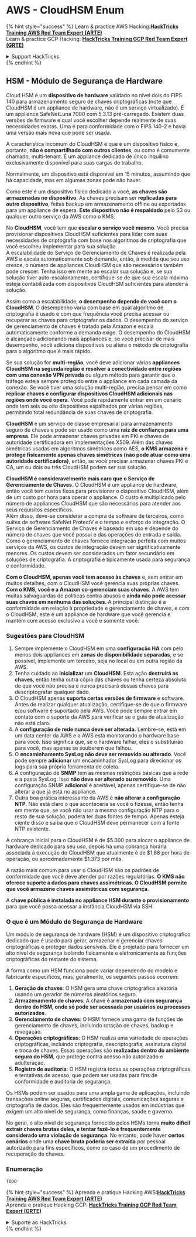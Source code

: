 # AWS - CloudHSM Enum

{% hint style="success" %}
Learn & practice AWS Hacking:<img src="../../../.gitbook/assets/image (1) (1) (1) (1).png" alt="" data-size="line">[**HackTricks Training AWS Red Team Expert (ARTE)**](https://training.hacktricks.xyz/courses/arte)<img src="../../../.gitbook/assets/image (1) (1) (1) (1).png" alt="" data-size="line">\
Learn & practice GCP Hacking: <img src="../../../.gitbook/assets/image (2) (1).png" alt="" data-size="line">[**HackTricks Training GCP Red Team Expert (GRTE)**<img src="../../../.gitbook/assets/image (2) (1).png" alt="" data-size="line">](https://training.hacktricks.xyz/courses/grte)

<details>

<summary>Support HackTricks</summary>

* Check the [**subscription plans**](https://github.com/sponsors/carlospolop)!
* **Join the** 💬 [**Discord group**](https://discord.gg/hRep4RUj7f) or the [**telegram group**](https://t.me/peass) or **follow** us on **Twitter** 🐦 [**@hacktricks\_live**](https://twitter.com/hacktricks_live)**.**
* **Share hacking tricks by submitting PRs to the** [**HackTricks**](https://github.com/carlospolop/hacktricks) and [**HackTricks Cloud**](https://github.com/carlospolop/hacktricks-cloud) github repos.

</details>
{% endhint %}

## HSM - Módulo de Segurança de Hardware

Cloud HSM é um **dispositivo de hardware** validado no nível dois do FIPS 140 para armazenamento seguro de chaves criptográficas (note que CloudHSM é um appliance de hardware, não é um serviço virtualizado). É um appliance SafeNetLuna 7000 com 5.3.13 pré-carregado. Existem duas versões de firmware e qual você escolher depende realmente de suas necessidades exatas. Uma é para conformidade com o FIPS 140-2 e havia uma versão mais nova que pode ser usada.

A característica incomum do CloudHSM é que é um dispositivo físico e, portanto, **não é compartilhado com outros clientes**, ou como é comumente chamado, multi-tenant. É um appliance dedicado de único inquilino exclusivamente disponível para suas cargas de trabalho.

Normalmente, um dispositivo está disponível em 15 minutos, assumindo que há capacidade, mas em algumas zonas pode não haver.

Como este é um dispositivo físico dedicado a você, **as chaves são armazenadas no dispositivo**. As chaves precisam ser **replicadas para outro dispositivo**, feitas backup em armazenamento offline ou exportadas para um appliance de espera. **Este dispositivo não é respaldado** pelo S3 ou qualquer outro serviço da AWS como o KMS.

No **CloudHSM**, você tem que **escalar o serviço você mesmo**. Você precisa provisionar dispositivos CloudHSM suficientes para lidar com suas necessidades de criptografia com base nos algoritmos de criptografia que você escolheu implementar para sua solução.\
A escalabilidade do Serviço de Gerenciamento de Chaves é realizada pela AWS e escala automaticamente sob demanda, então, à medida que seu uso cresce, o número de appliances CloudHSM que são necessários também pode crescer. Tenha isso em mente ao escalar sua solução e, se sua solução tiver auto-escalonamento, certifique-se de que sua escala máxima esteja contabilizada com dispositivos CloudHSM suficientes para atender à solução.

Assim como a escalabilidade, **o desempenho depende de você com o CloudHSM**. O desempenho varia com base em qual algoritmo de criptografia é usado e com que frequência você precisa acessar ou recuperar as chaves para criptografar os dados. O desempenho do serviço de gerenciamento de chaves é tratado pela Amazon e escala automaticamente conforme a demanda exige. O desempenho do CloudHSM é alcançado adicionando mais appliances e, se você precisar de mais desempenho, você adiciona dispositivos ou altera o método de criptografia para o algoritmo que é mais rápido.

Se sua solução for **multi-região**, você deve adicionar vários **appliances CloudHSM na segunda região e resolver a conectividade entre regiões com uma conexão VPN privada** ou algum método para garantir que o tráfego esteja sempre protegido entre o appliance em cada camada da conexão. Se você tiver uma solução multi-região, precisa pensar em como **replicar chaves e configurar dispositivos CloudHSM adicionais nas regiões onde você opera**. Você pode rapidamente entrar em um cenário onde tem seis ou oito dispositivos espalhados por várias regiões, permitindo total redundância de suas chaves de criptografia.

**CloudHSM** é um serviço de classe empresarial para armazenamento seguro de chaves e pode ser usado como uma **raiz de confiança para uma empresa**. Ele pode armazenar chaves privadas em PKI e chaves de autoridade certificadora em implementações X509. Além das chaves simétricas usadas em algoritmos simétricos como AES, **o KMS armazena e protege fisicamente apenas chaves simétricas (não pode atuar como uma autoridade certificadora)**, então, se você precisar armazenar chaves PKI e CA, um ou dois ou três CloudHSM podem ser sua solução.

**CloudHSM é consideravelmente mais caro que o Serviço de Gerenciamento de Chaves**. O CloudHSM é um appliance de hardware, então você tem custos fixos para provisionar o dispositivo CloudHSM, além de um custo por hora para operar o appliance. O custo é multiplicado pelo número de appliances CloudHSM que são necessários para atender aos seus requisitos específicos.\
Além disso, deve-se considerar a compra de software de terceiros, como suítes de software SafeNet ProtectV e o tempo e esforço de integração. O Serviço de Gerenciamento de Chaves é baseado em uso e depende do número de chaves que você possui e das operações de entrada e saída. Como o gerenciamento de chaves fornece integração perfeita com muitos serviços da AWS, os custos de integração devem ser significativamente menores. Os custos devem ser considerados um fator secundário em soluções de criptografia. A criptografia é tipicamente usada para segurança e conformidade.

**Com o CloudHSM, apenas você tem acesso às chaves** e, sem entrar em muitos detalhes, com o CloudHSM você gerencia suas próprias chaves. **Com o KMS, você e a Amazon co-gerenciam suas chaves**. A AWS tem muitas salvaguardas de políticas contra abusos e **ainda não pode acessar suas chaves em nenhuma das soluções**. A principal distinção é a conformidade em relação à propriedade e gerenciamento de chaves, e com o CloudHSM, este é um appliance de hardware que você gerencia e mantém com acesso exclusivo a você e somente você.

### Sugestões para CloudHSM

1. Sempre implemente o CloudHSM em uma **configuração HA** com pelo menos dois appliances em **zonas de disponibilidade separadas**, e se possível, implemente um terceiro, seja no local ou em outra região da AWS.
2. Tenha cuidado ao **inicializar** um **CloudHSM**. Esta ação **destruirá as chaves**, então tenha outra cópia das chaves ou tenha certeza absoluta de que você não precisa e nunca precisará dessas chaves para descriptografar qualquer dado.
3. O CloudHSM apenas **suporta certas versões de firmware** e software. Antes de realizar qualquer atualização, certifique-se de que o firmware e/ou software é suportado pela AWS. Você pode sempre entrar em contato com o suporte da AWS para verificar se o guia de atualização não está claro.
4. A **configuração de rede nunca deve ser alterada.** Lembre-se, está em um data center da AWS e a AWS está monitorando o hardware base para você. Isso significa que, se o hardware falhar, eles o substituirão para você, mas apenas se souberem que falhou.
5. O **encaminhamento SysLog não deve ser removido ou alterado**. Você pode sempre **adicionar** um encaminhador SysLog para direcionar os logs para sua própria ferramenta de coleta.
6. A configuração de **SNMP** tem as mesmas restrições básicas que a rede e a pasta SysLog. Isso **não deve ser alterado ou removido**. Uma configuração SNMP **adicional** é aceitável, apenas certifique-se de não alterar a que já está no appliance.
7. Outra boa prática interessante da AWS é **não alterar a configuração NTP**. Não está claro o que aconteceria se você o fizesse, então tenha em mente que, se você não usar a mesma configuração NTP para o resto de sua solução, poderá ter duas fontes de tempo. Apenas esteja ciente disso e saiba que o CloudHSM deve permanecer com a fonte NTP existente.

A cobrança inicial para o CloudHSM é de $5.000 para alocar o appliance de hardware dedicado para seu uso, depois há uma cobrança horária associada à execução do CloudHSM que atualmente é de $1,88 por hora de operação, ou aproximadamente $1.373 por mês.

A razão mais comum para usar o CloudHSM são os padrões de conformidade que você deve atender por razões regulatórias. **O KMS não oferece suporte a dados para chaves assimétricas. O CloudHSM permite que você armazene chaves assimétricas com segurança**.

A **chave pública é instalada no appliance HSM durante o provisionamento** para que você possa acessar a instância CloudHSM via SSH.

### O que é um Módulo de Segurança de Hardware

Um módulo de segurança de hardware (HSM) é um dispositivo criptográfico dedicado que é usado para gerar, armazenar e gerenciar chaves criptográficas e proteger dados sensíveis. Ele é projetado para fornecer um alto nível de segurança isolando fisicamente e eletronicamente as funções criptográficas do restante do sistema.

A forma como um HSM funciona pode variar dependendo do modelo e fabricante específicos, mas, geralmente, os seguintes passos ocorrem:

1. **Geração de chaves**: O HSM gera uma chave criptográfica aleatória usando um gerador de números aleatórios seguro.
2. **Armazenamento de chaves**: A chave é **armazenada com segurança dentro do HSM, onde só pode ser acessada por usuários ou processos autorizados**.
3. **Gerenciamento de chaves**: O HSM fornece uma gama de funções de gerenciamento de chaves, incluindo rotação de chaves, backup e revogação.
4. **Operações criptográficas**: O HSM realiza uma variedade de operações criptográficas, incluindo criptografia, descriptografia, assinatura digital e troca de chaves. Essas operações são **realizadas dentro do ambiente seguro do HSM**, que protege contra acesso não autorizado e adulteração.
5. **Registro de auditoria**: O HSM registra todas as operações criptográficas e tentativas de acesso, que podem ser usadas para fins de conformidade e auditoria de segurança.

Os HSMs podem ser usados para uma ampla gama de aplicações, incluindo transações online seguras, certificados digitais, comunicações seguras e criptografia de dados. Eles são frequentemente usados em indústrias que exigem um alto nível de segurança, como finanças, saúde e governo.

No geral, o alto nível de segurança fornecido pelos HSMs torna **muito difícil extrair chaves brutas deles, e tentar fazê-lo é frequentemente considerado uma violação de segurança**. No entanto, pode haver **certos cenários** onde uma **chave bruta poderia ser extraída** por pessoal autorizado para fins específicos, como no caso de um procedimento de recuperação de chaves.

### Enumeração
```
TODO
```
{% hint style="success" %}
Aprenda e pratique Hacking AWS:<img src="../../../.gitbook/assets/image (1) (1) (1) (1).png" alt="" data-size="line">[**HackTricks Training AWS Red Team Expert (ARTE)**](https://training.hacktricks.xyz/courses/arte)<img src="../../../.gitbook/assets/image (1) (1) (1) (1).png" alt="" data-size="line">\
Aprenda e pratique Hacking GCP: <img src="../../../.gitbook/assets/image (2) (1).png" alt="" data-size="line">[**HackTricks Training GCP Red Team Expert (GRTE)**<img src="../../../.gitbook/assets/image (2) (1).png" alt="" data-size="line">](https://training.hacktricks.xyz/courses/grte)

<details>

<summary>Suporte ao HackTricks</summary>

* Confira os [**planos de assinatura**](https://github.com/sponsors/carlospolop)!
* **Junte-se ao** 💬 [**grupo do Discord**](https://discord.gg/hRep4RUj7f) ou ao [**grupo do telegram**](https://t.me/peass) ou **siga**-nos no **Twitter** 🐦 [**@hacktricks\_live**](https://twitter.com/hacktricks_live)**.**
* **Compartilhe truques de hacking enviando PRs para os repositórios do** [**HackTricks**](https://github.com/carlospolop/hacktricks) e [**HackTricks Cloud**](https://github.com/carlospolop/hacktricks-cloud).

</details>
{% endhint %}
